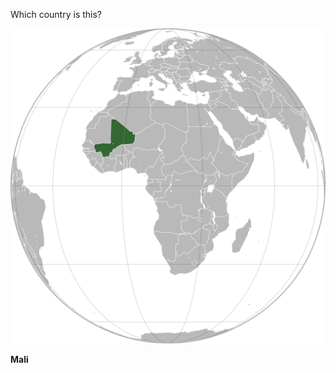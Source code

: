 Which country is this?

![Map of a country](images/Mali_(orthographic_projection).svg)
<!--question-->
**Mali**
